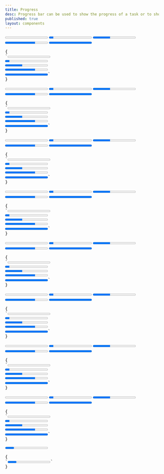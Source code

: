 ```yaml
---
title: Progress
desc: Progress bar can be used to show the progress of a task or to show the passing of time.
published: true
layout: components
---
```


<script>
  import Component from "$components/Component.svelte"
  import ClassTable from "$components/ClassTable.svelte"
  import BrowserSupport from "$components/BrowserSupport.svelte"
  import { prefix } from '$lib/stores';
  import { replace } from '$lib/actions';
</script>

<ClassTable
data="{[
  { type:'component', class: 'progress', desc: 'Progress element' },
  { type:'modifier', class: 'progress-primary', desc: 'Adds `primary` color' },
  { type:'modifier', class: 'progress-secondary', desc: 'Adds `secondary` color' },
  { type:'modifier', class: 'progress-accent', desc: 'Adds `accent` color' },
  { type:'modifier', class: 'progress-info', desc: 'Adds `info` color' },
  { type:'modifier', class: 'progress-success', desc: 'Adds `success` color' },
  { type:'modifier', class: 'progress-warning', desc: 'Adds `warning` color' },
  { type:'modifier', class: 'progress-error', desc: 'Adds `error` color' },
]}"
/>

<Component title="Progress">
<div class="flex flex-col gap-2 items-center">
  <progress class="progress w-56" value="0" max="100"></progress>
  <progress class="progress w-56" value="10" max="100"></progress>
  <progress class="progress w-56" value="40" max="100"></progress>
  <progress class="progress w-56" value="70" max="100"></progress>
  <progress class="progress w-56" value="100" max="100"></progress>
</div>
<pre slot="html" use:replace={{ to: $prefix }}>{
`<progress class="$$progress w-56" value="0" max="100"></progress>
<progress class="$$progress w-56" value="10" max="100"></progress>
<progress class="$$progress w-56" value="40" max="100"></progress>
<progress class="$$progress w-56" value="70" max="100"></progress>
<progress class="$$progress w-56" value="100" max="100"></progress>`
}</pre>
</Component>

<Component title="Primary color">
<div class="flex flex-col gap-2 items-center">
  <progress class="progress progress-primary w-56" value="0" max="100"></progress>
  <progress class="progress progress-primary w-56" value="10" max="100"></progress>
  <progress class="progress progress-primary w-56" value="40" max="100"></progress>
  <progress class="progress progress-primary w-56" value="70" max="100"></progress>
  <progress class="progress progress-primary w-56" value="100" max="100"></progress>
</div>
<pre slot="html" use:replace={{ to: $prefix }}>{
`<progress class="$$progress $$progress-primary w-56" value="0" max="100"></progress>
<progress class="$$progress $$progress-primary w-56" value="10" max="100"></progress>
<progress class="$$progress $$progress-primary w-56" value="40" max="100"></progress>
<progress class="$$progress $$progress-primary w-56" value="70" max="100"></progress>
<progress class="$$progress $$progress-primary w-56" value="100" max="100"></progress>`
}</pre>
</Component>

<Component title="Secondary color">
<div class="flex flex-col gap-2 items-center">
  <progress class="progress progress-secondary w-56" value="0" max="100"></progress>
  <progress class="progress progress-secondary w-56" value="10" max="100"></progress>
  <progress class="progress progress-secondary w-56" value="40" max="100"></progress>
  <progress class="progress progress-secondary w-56" value="70" max="100"></progress>
  <progress class="progress progress-secondary w-56" value="100" max="100"></progress>
</div>
<pre slot="html" use:replace={{ to: $prefix }}>{
`<progress class="$$progress $$progress-secondary w-56" value="0" max="100"></progress>
<progress class="$$progress $$progress-secondary w-56" value="10" max="100"></progress>
<progress class="$$progress $$progress-secondary w-56" value="40" max="100"></progress>
<progress class="$$progress $$progress-secondary w-56" value="70" max="100"></progress>
<progress class="$$progress $$progress-secondary w-56" value="100" max="100"></progress>`
}</pre>
</Component>

<Component title="Accent color">
<div class="flex flex-col gap-2 items-center">
  <progress class="progress progress-accent w-56" value="0" max="100"></progress>
  <progress class="progress progress-accent w-56" value="10" max="100"></progress>
  <progress class="progress progress-accent w-56" value="40" max="100"></progress>
  <progress class="progress progress-accent w-56" value="70" max="100"></progress>
  <progress class="progress progress-accent w-56" value="100" max="100"></progress>
</div>
<pre slot="html" use:replace={{ to: $prefix }}>{
`<progress class="$$progress $$progress-accent w-56" value="0" max="100"></progress>
<progress class="$$progress $$progress-accent w-56" value="10" max="100"></progress>
<progress class="$$progress $$progress-accent w-56" value="40" max="100"></progress>
<progress class="$$progress $$progress-accent w-56" value="70" max="100"></progress>
<progress class="$$progress $$progress-accent w-56" value="100" max="100"></progress>`
}</pre>
</Component>

<Component title="Success color">
<div class="flex flex-col gap-2 items-center">
  <progress class="progress progress-success w-56" value="0" max="100"></progress>
  <progress class="progress progress-success w-56" value="10" max="100"></progress>
  <progress class="progress progress-success w-56" value="40" max="100"></progress>
  <progress class="progress progress-success w-56" value="70" max="100"></progress>
  <progress class="progress progress-success w-56" value="100" max="100"></progress>
</div>
<pre slot="html" use:replace={{ to: $prefix }}>{
`<progress class="$$progress $$progress-success w-56" value="0" max="100"></progress>
<progress class="$$progress $$progress-success w-56" value="10" max="100"></progress>
<progress class="$$progress $$progress-success w-56" value="40" max="100"></progress>
<progress class="$$progress $$progress-success w-56" value="70" max="100"></progress>
<progress class="$$progress $$progress-success w-56" value="100" max="100"></progress>`
}</pre>
</Component>

<Component title="Info color">
<div class="flex flex-col gap-2 items-center">
  <progress class="progress progress-info w-56" value="0" max="100"></progress>
  <progress class="progress progress-info w-56" value="10" max="100"></progress>
  <progress class="progress progress-info w-56" value="40" max="100"></progress>
  <progress class="progress progress-info w-56" value="70" max="100"></progress>
  <progress class="progress progress-info w-56" value="100" max="100"></progress>
</div>
<pre slot="html" use:replace={{ to: $prefix }}>{
`<progress class="$$progress $$progress-info w-56" value="0" max="100"></progress>
<progress class="$$progress $$progress-info w-56" value="10" max="100"></progress>
<progress class="$$progress $$progress-info w-56" value="40" max="100"></progress>
<progress class="$$progress $$progress-info w-56" value="70" max="100"></progress>
<progress class="$$progress $$progress-info w-56" value="100" max="100"></progress>`
}</pre>
</Component>

<Component title="Warning color">
<div class="flex flex-col gap-2 items-center">
  <progress class="progress progress-warning w-56" value="0" max="100"></progress>
  <progress class="progress progress-warning w-56" value="10" max="100"></progress>
  <progress class="progress progress-warning w-56" value="40" max="100"></progress>
  <progress class="progress progress-warning w-56" value="70" max="100"></progress>
  <progress class="progress progress-warning w-56" value="100" max="100"></progress>
</div>
<pre slot="html" use:replace={{ to: $prefix }}>{
`<progress class="$$progress $$progress-warning w-56" value="0" max="100"></progress>
<progress class="$$progress $$progress-warning w-56" value="10" max="100"></progress>
<progress class="$$progress $$progress-warning w-56" value="40" max="100"></progress>
<progress class="$$progress $$progress-warning w-56" value="70" max="100"></progress>
<progress class="$$progress $$progress-warning w-56" value="100" max="100"></progress>`
}</pre>
</Component>

<Component title="Error color">
<div class="flex flex-col gap-2 items-center">
  <progress class="progress progress-error w-56" value="0" max="100"></progress>
  <progress class="progress progress-error w-56" value="10" max="100"></progress>
  <progress class="progress progress-error w-56" value="40" max="100"></progress>
  <progress class="progress progress-error w-56" value="70" max="100"></progress>
  <progress class="progress progress-error w-56" value="100" max="100"></progress>
</div>
<pre slot="html" use:replace={{ to: $prefix }}>{
`<progress class="$$progress $$progress-error w-56" value="0" max="100"></progress>
<progress class="$$progress $$progress-error w-56" value="10" max="100"></progress>
<progress class="$$progress $$progress-error w-56" value="40" max="100"></progress>
<progress class="$$progress $$progress-error w-56" value="70" max="100"></progress>
<progress class="$$progress $$progress-error w-56" value="100" max="100"></progress>`
}</pre>
</Component>

<Component title="Indeterminate (without value)">
<progress class="progress w-56"></progress>
<pre slot="html" use:replace={{ to: $prefix }}>{
`<progress class="progress w-56"></progress>`
}</pre>
</Component>
